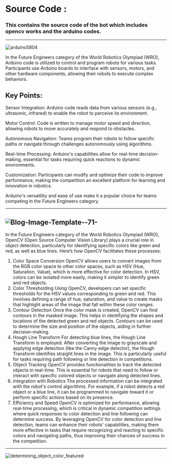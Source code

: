 #  Source Code :
<u>  </u>
### This contains the source code of the bot which includes opencv works and the arduino codes.
---

![arduino5804](https://github.com/user-attachments/assets/d3fc7745-01cd-43c3-9105-fc6b4c8bee38)


In the Future Engineers category of the World Robotics Olympiad (WRO), Arduino code is utilized to control and program robots for various tasks. Participants use Arduino boards to interface with sensors, motors, and other hardware components, allowing their robots to execute complex behaviors.

## Key Points:

Sensor Integration: Arduino code reads data from various sensors (e.g., ultrasonic, infrared) to enable the robot to perceive its environment.

Motor Control: Code is written to manage motor speed and direction, allowing robots to move accurately and respond to obstacles.

Autonomous Navigation: Teams program their robots to follow specific paths or navigate through challenges autonomously using algorithms.

Real-time Processing: Arduino's capabilities allow for real-time decision-making, essential for tasks requiring quick reactions to dynamic environments.

Customization: Participants can modify and optimize their code to improve performance, making the competition an excellent platform for learning and innovation in robotics.

Arduino's versatility and ease of use make it a popular choice for teams competing in the Future Engineers category.
<u> </u>

---

![Blog-Image-Template--71-](https://github.com/user-attachments/assets/8557bb37-24d6-4240-9ffe-e01ce5bc7632)
---

In the Future Engineers category of the World Robotics Olympiad (WRO), OpenCV (Open Source Computer Vision Library) plays a crucial role in object detection, particularly for identifying specific colors like green and red, as well as blue lines. Here’s how OpenCV facilitates these processes:

1. Color Space Conversion
OpenCV allows users to convert images from the RGB color space to other color spaces, such as HSV (Hue, Saturation, Value), which is more effective for color detection. In HSV, colors can be isolated more easily, making it simpler to identify green and red objects.
2. Color Thresholding
Using OpenCV, developers can set specific thresholds for the HSV values corresponding to green and red. This involves defining a range of hue, saturation, and value to create masks that highlight areas of the image that fall within these color ranges.
3. Contour Detection
Once the color mask is created, OpenCV can find contours in the masked image. This helps in identifying the shapes and locations of the detected green and red objects. Contours can be used to determine the size and position of the objects, aiding in further decision-making.
4. Hough Line Transform
For detecting blue lines, the Hough Line Transform is employed. After converting the image to grayscale and applying edge detection (like the Canny edge detector), the Hough Transform identifies straight lines in the image. This is particularly useful for tasks requiring path following or line detection in competitions.
5. Object Tracking
OpenCV provides functionalities to track the detected objects in real-time. This is essential for robots that need to follow or interact with specific colored objects or navigate along detected lines.
6. Integration with Robotics
The processed information can be integrated with the robot's control algorithms. For example, if a robot detects a red object or a blue line, it can be programmed to navigate toward it or perform specific actions based on its presence.
7. Efficiency and Speed
OpenCV is optimized for performance, allowing real-time processing, which is critical in dynamic competition settings where quick responses to color detection and line following can determine success.
By leveraging OpenCV for color detection and line detection, teams can enhance their robots' capabilities, making them more effective in tasks that require recognizing and reacting to specific colors and navigating paths, thus improving their chances of success in the competition.

---



![determining_object_color_featured](https://github.com/user-attachments/assets/0b1a72c6-f1ce-4f9b-ba7b-ba0572ac4da4)
